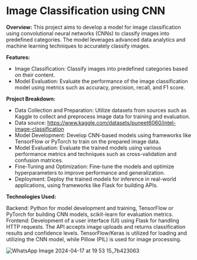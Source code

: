 # **Image Classification using CNN**

**Overview:**
This project aims to develop a model for image classification using convolutional neural networks (CNNs) to classify images into predefined categories. The model leverages advanced data analytics and machine learning techniques to accurately classify images.

**Features:**

- Image Classification: Classify images into predefined categories based on their content.
- Model Evaluation: Evaluate the performance of the image classification model using metrics such as accuracy, precision, recall, and F1 score.

**Project Breakdown:**

- Data Collection and Preparation: Utilize datasets from sources such as Kaggle to collect and preprocess image data for training and evaluation.
- Data source: https://www.kaggle.com/datasets/puneet6060/intel-image-classification
- Model Development: Develop CNN-based models using frameworks like TensorFlow or PyTorch to train on the prepared image data.
- Model Evaluation: Evaluate the trained models using various performance metrics and techniques such as cross-validation and confusion matrices.
- Fine-Tuning and Optimization: Fine-tune the models and optimize hyperparameters to improve performance and generalization.
- Deployment: Deploy the trained models for inference in real-world applications, using frameworks like Flask for building APIs.

**Technologies Used:**

Backend: Python for model development and training, TensorFlow or PyTorch for building CNN models, scikit-learn for evaluation metrics.
Frontend: Development of a user interface (UI) using Flask for handling HTTP requests. The API accepts image uploads and returns classification results and confidence levels. TensorFlow/Keras is utilized for loading and utilizing the CNN model, while Pillow (PIL) is used for image processing.

![WhatsApp Image 2024-04-17 at 19 53 15_7b423063](https://github.com/Bimsarasmp/CNN_model/assets/139917862/f84a9c18-5944-4cea-b905-dab3296ab813)

